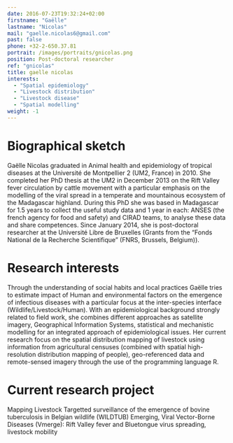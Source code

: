 ```yaml
---
date: 2016-07-23T19:32:24+02:00
firstname: "Gaëlle"
lastname: "Nicolas"
mail: "gaelle.nicolas6@gmail.com"
past: false
phone: +32-2-650.37.81
portrait: /images/portraits/gnicolas.png
position: Post-doctoral researcher
ref: "gnicolas"
title: gaelle nicolas
interests:
  - "Spatial epidemiology"
  - "Livestock distribution"
  - "Livestock disease"
  - "Spatial modelling"
weight: -1
---
```


# Biographical sketch   
Gaëlle Nicolas graduated in Animal health and epidemiology of tropical diseases at the Université de Montpellier 2 (UM2, France) in 2010. She completed her PhD thesis at the UM2 in December 2013 on the Rift Valley fever circulation by cattle movement with a particular emphasis on the modelling of the viral spread in a temperate and mountainous ecosystem of the Madagascar highland. During this PhD she was based in Madagascar for 1.5 years to collect the useful study data and 1 year in each: ANSES (the french agency for food and safety) and CIRAD teams, to analyse these data and share competences. Since January 2014, she is post-doctoral researcher at the Université Libre de Bruxelles (Grants from the “Fonds National de la Recherche Scientifique” (FNRS, Brussels, Belgium)).

# Research interests  
Through the understanding of social habits and local practices Gaëlle tries to estimate impact of Human and environmental factors on the emergence of infectious diseases with a particular focus at the inter-species interface (Wildlife/Livestock/Human). With an epidemiological background strongly related to field work, she combines different approaches as satellite imagery, Geographical Information Systems, statistical and mechanistic modelling for an integrated approach of epidemiological issues. Her current research focus on the spatial distribution mapping of livestock using information from agricultural censuses (combined with spatial high-resolution distribution mapping of people), geo-referenced data and remote-sensed imagery through the use of the programming language R.

# Current research project  
Mapping Livestock
Targetted surveillance of the emergence of bovine tuberculosis in Belgian wildlife (WILDTUB)
Emerging, Viral Vector-Borne Diseases (Vmerge): Rift Valley fever and Bluetongue virus spreading, livestock mobility

